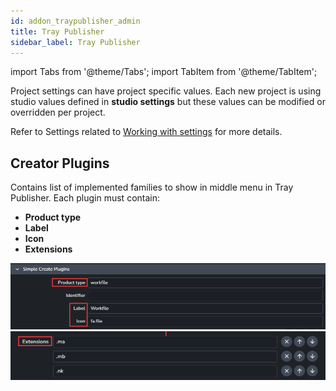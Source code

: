 ```yaml
---
id: addon_traypublisher_admin
title: Tray Publisher
sidebar_label: Tray Publisher
---
```


import Tabs from '@theme/Tabs';
import TabItem from '@theme/TabItem';

Project settings can have project specific values. Each new project is using studio values defined in **studio settings** but these values can be modified or overridden per project.

Refer to Settings related to [Working with settings](admin_settings) for more details.

## Creator Plugins

Contains list of implemented families to show in middle menu in Tray Publisher. Each plugin must contain:

- **Product type**
- **Label**
- **Icon**
- **Extensions**

![example of simple creator plugin](assets/admin_traypublisher_settings_simple.png)
![example of complex creator plugin](assets/admin_traypublisher_settings_simple_extensions.png)